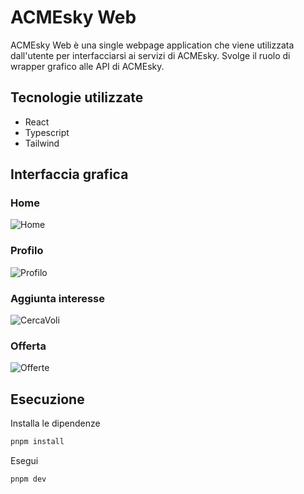 
# ACMEsky Web
ACMEsky Web è una single webpage application che viene utilizzata dall'utente per interfacciarsi ai servizi di ACMEsky. Svolge il ruolo di wrapper grafico alle API di ACMEsky.

## Tecnologie utilizzate
- React
- Typescript
- Tailwind

## Interfaccia grafica
### Home
![Home](https://kocierik.github.io/ACMEsky/src/ACMESky/ACMESkyWeb/image/home.png)

### Profilo
![Profilo](https://kocierik.github.io/ACMEsky/src/ACMESky/ACMESkyWeb/image/profilo.png)

### Aggiunta interesse
![CercaVoli](https://kocierik.github.io/ACMEsky/src/ACMESky/ACMESkyWeb/image/cercaVoli.png)

### Offerta
![Offerte](https://kocierik.github.io/ACMEsky/src/ACMESky/ACMESkyWeb/image/offerte.png)

## Esecuzione

Installa le dipendenze

```bash
pnpm install
```

Esegui
```bash
pnpm dev
```

&nbsp;
<div class="page-break"></div>
